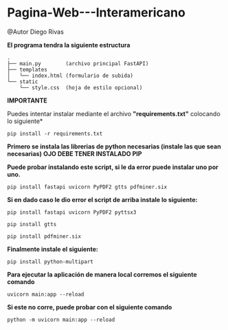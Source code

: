 # Pagina-Web---Interamericano

@Autor Diego Rivas

**El programa tendra la siguiente estructura**
```
.
├── main.py        (archivo principal FastAPI)
├── templates
│   └── index.html (formulario de subida)
└── static
    └── style.css  (hoja de estilo opcional)
```
**IMPORTANTE**

Puedes intentar instalar mediante el archivo **"requirements.txt"** colocando lo siguiente*

```
pip install -r requirements.txt
```

**Primero se instala las librerias de python necesarias (instale las que sean necesarias)**
**OJO DEBE TENER INSTALADO PIP**

**Puede probar instalando este script, si le da error puede instalar uno por uno.**
```
pip install fastapi uvicorn PyPDF2 gtts pdfminer.six
```
**Si en dado caso le dio error el script de arriba instale lo siguiente:**    
```
pip install fastapi uvicorn PyPDF2 pyttsx3
```
```
pip install gtts
```
```
pip install pdfminer.six
```
**Finalmente instale el siguiente:**
```
pip install python-multipart
```


**Para ejecutar la aplicación de manera local corremos el siguiente comando**
```
uvicorn main:app --reload
```
**Si este no corre, puede probar con el siguiente comando**
```
python -m uvicorn main:app --reload
```

